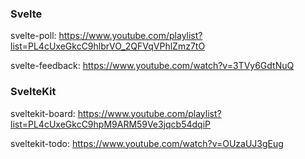 ### Svelte
svelte-poll: https://www.youtube.com/playlist?list=PL4cUxeGkcC9hlbrVO_2QFVqVPhlZmz7tO

svelte-feedback: https://www.youtube.com/watch?v=3TVy6GdtNuQ

### SvelteKit
sveltekit-board: https://www.youtube.com/playlist?list=PL4cUxeGkcC9hpM9ARM59Ve3jqcb54dqiP

sveltekit-todo: https://www.youtube.com/watch?v=OUzaUJ3gEug
